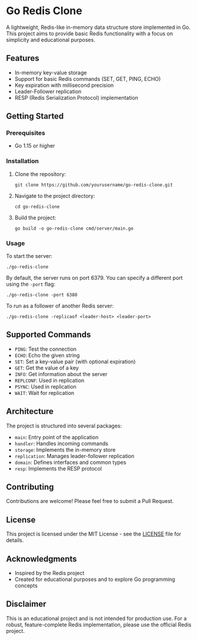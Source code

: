# Go Redis Clone

A lightweight, Redis-like in-memory data structure store implemented in Go. This project aims to provide basic Redis functionality with a focus on simplicity and educational purposes.

## Features

- In-memory key-value storage
- Support for basic Redis commands (SET, GET, PING, ECHO)
- Key expiration with millisecond precision
- Leader-Follower replication
- RESP (Redis Serialization Protocol) implementation

## Getting Started

### Prerequisites

- Go 1.15 or higher

### Installation

1. Clone the repository:
   ```
   git clone https://github.com/yourusername/go-redis-clone.git
   ```
2. Navigate to the project directory:
   ```
   cd go-redis-clone
   ```
3. Build the project:
   ```
   go build -o go-redis-clone cmd/server/main.go
   ```

### Usage

To start the server:

```
./go-redis-clone
```

By default, the server runs on port 6379. You can specify a different port using the `-port` flag:

```
./go-redis-clone -port 6380
```

To run as a follower of another Redis server:

```
./go-redis-clone -replicaof <leader-host> <leader-port>
```

## Supported Commands

- `PING`: Test the connection
- `ECHO`: Echo the given string
- `SET`: Set a key-value pair (with optional expiration)
- `GET`: Get the value of a key
- `INFO`: Get information about the server
- `REPLCONF`: Used in replication
- `PSYNC`: Used in replication
- `WAIT`: Wait for replication

## Architecture

The project is structured into several packages:

- `main`: Entry point of the application
- `handler`: Handles incoming commands
- `storage`: Implements the in-memory store
- `replication`: Manages leader-follower replication
- `domain`: Defines interfaces and common types
- `resp`: Implements the RESP protocol

## Contributing

Contributions are welcome! Please feel free to submit a Pull Request.

## License

This project is licensed under the MIT License - see the [LICENSE](LICENSE) file for details.

## Acknowledgments

- Inspired by the Redis project
- Created for educational purposes and to explore Go programming concepts

## Disclaimer

This is an educational project and is not intended for production use. For a robust, feature-complete Redis implementation, please use the official Redis project.
